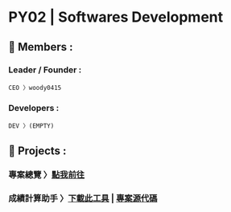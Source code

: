 # PY02 | Softwares Development
## 👥 Members : 
### Leader / Founder : 
    CEO 〉woody0415
### Developers : 
    DEV 〉(EMPTY)

## 📁 Projects : 
### 專案總覽 〉[點我前往](https://woody0415.github.io)

### 成績計算助手 〉[下載此工具](https://woody0415.github.io/calculator.html) | [專案源代碼](https://github.com/woody0415/ScoreCalculator)

